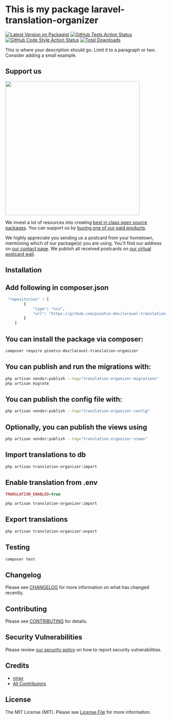 # This is my package laravel-translation-organizer

[![Latest Version on Packagist](https://img.shields.io/packagist/v/pinetco-dev/laravel-translation-organizer.svg?style=flat-square)](https://packagist.org/packages/pinetco-dev/laravel-translation-organizer)
[![GitHub Tests Action Status](https://img.shields.io/github/actions/workflow/status/pinetco-dev/laravel-translation-organizer/run-tests.yml?branch=main&label=tests&style=flat-square)](https://github.com/pinetco-dev/laravel-translation-organizer/actions?query=workflow%3Arun-tests+branch%3Amain)
[![GitHub Code Style Action Status](https://img.shields.io/github/actions/workflow/status/pinetco-dev/laravel-translation-organizer/fix-php-code-style-issues.yml?branch=main&label=code%20style&style=flat-square)](https://github.com/pinetco-dev/laravel-translation-organizer/actions?query=workflow%3A"Fix+PHP+code+style+issues"+branch%3Amain)
[![Total Downloads](https://img.shields.io/packagist/dt/pinetco-dev/laravel-translation-organizer.svg?style=flat-square)](https://packagist.org/packages/pinetco-dev/laravel-translation-organizer)

This is where your description should go. Limit it to a paragraph or two. Consider adding a small example.

## Support us

[<img src="https://github-ads.s3.eu-central-1.amazonaws.com/laravel-translation-organizer.jpg?t=1" width="419px" />](https://spatie.be/github-ad-click/laravel-translation-organizer)

We invest a lot of resources into creating [best in class open source packages](https://spatie.be/open-source). You can support us by [buying one of our paid products](https://spatie.be/open-source/support-us).

We highly appreciate you sending us a postcard from your hometown, mentioning which of our package(s) you are using. You'll find our address on [our contact page](https://spatie.be/about-us). We publish all received postcards on [our virtual postcard wall](https://spatie.be/open-source/postcards).

## Installation

## Add following in composer.json
```bash
 "repositories" : [
        {
            "type": "vcs",
            "url": "https://github.com/pinetco-dev/laravel-translation-organizer.git"
        }
    ]
```


## You can install the package via composer:

```bash
composer require pinetco-dev/laravel-translation-organizer
```

## You can publish and run the migrations with:

```bash
php artisan vendor:publish --tag="translation-organizer-migrations"
php artisan migrate
```

## You can publish the config file with:

```bash
php artisan vendor:publish --tag="translation-organizer-config"
```

## Optionally, you can publish the views using

```bash
php artisan vendor:publish --tag="translation-organizer-views"
```

## Import translations to db

```bash
php artisan translation-organizer:import
```

## Enable translation from  .env

```php
TRANSLATION_ENABLED=true
```

```bash
php artisan translation-organizer:import
```

## Export translations
```bash
php artisan translation-organizer:export
```

## Testing

```bash
composer test
```

## Changelog

Please see [CHANGELOG](CHANGELOG.md) for more information on what has changed recently.

## Contributing

Please see [CONTRIBUTING](CONTRIBUTING.md) for details.

## Security Vulnerabilities

Please review [our security policy](../../security/policy) on how to report security vulnerabilities.

## Credits

- [nirav](https://github.com/pinetco-dev)
- [All Contributors](../../contributors)

## License

The MIT License (MIT). Please see [License File](LICENSE.md) for more information.
